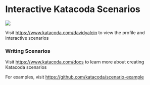 # Interactive Katacoda Scenarios

[![](http://shields.katacoda.com/katacoda/davidyalcin/count.svg)](https://www.katacoda.com/davidyalcin "Get your profile on Katacoda.com")

Visit https://www.katacoda.com/davidyalcin to view the profile and interactive scenarios

### Writing Scenarios
Visit https://www.katacoda.com/docs to learn more about creating Katacoda scenarios

For examples, visit https://github.com/katacoda/scenario-example
